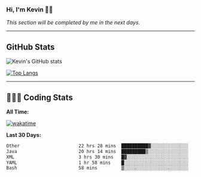 ### Hi, I'm Kevin 👋🏻

_This section will be completed by me in the next days._


--- 
## GitHub Stats
![Kevin's GitHub stats](https://github-readme-stats.vercel.app/api?username=kevin-kraus&show_icons=true&theme=dark)

[![Top Langs](https://github-readme-stats.vercel.app/api/top-langs/?username=kevin-kraus&layout=compact&theme=dark)]()

---
## 🧑🏻‍💻 Coding Stats

**All Time:**

[![wakatime](https://wakatime.com/badge/user/2ee1869b-72a2-4c21-b5f7-e95432f5a1cf.svg?style=flat)](https://wakatime.com/@2ee1869b-72a2-4c21-b5f7-e95432f5a1cf)

**Last 30 Days:**

<!--START_SECTION:waka-->

```txt
Other                      22 hrs 28 mins  ██████████▓░░░░░░░░░░░░░░   42.07 %
Java                       20 hrs 14 mins  █████████▒░░░░░░░░░░░░░░░   37.89 %
XML                        3 hrs 30 mins   █▓░░░░░░░░░░░░░░░░░░░░░░░   06.57 %
YAML                       1 hr 58 mins    █░░░░░░░░░░░░░░░░░░░░░░░░   03.71 %
Bash                       58 mins         ▒░░░░░░░░░░░░░░░░░░░░░░░░   01.81 %
```

<!--END_SECTION:waka-->
